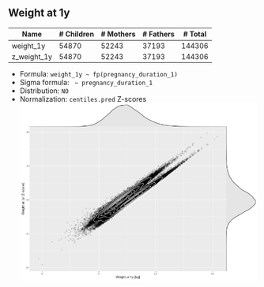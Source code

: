 ## Weight at 1y

| Name | # Children | # Mothers | # Fathers | # Total |
| ---- | ---------- | --------- | --------- | ------- |
| weight_1y | 54870 | 52243 | 37193 | 144306 |
| z_weight_1y | 54870 | 52243 | 37193 | 144306 |

- Formula: `weight_1y ~ fp(pregnancy_duration_1)`
- Sigma formula: ` ~ pregnancy_duration_1`
- Distribution: `NO`
- Normalization: `centiles.pred` Z-scores
![](plots/z_weight_1y_vs_weight_1y_child.png)


